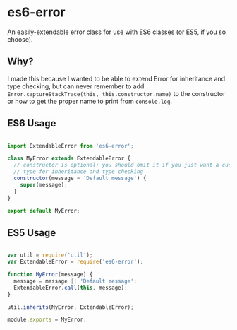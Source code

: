 # es6-error

An easily-extendable error class for use with ES6 classes (or ES5, if you so
choose).

## Why?

I made this because I wanted to be able to extend Error for inheritance and type
checking, but can never remember to add
`Error.captureStackTrace(this, this.constructor.name)` to the constructor or how
to get the proper name to print from `console.log`.

## ES6 Usage

```javascript

import ExtendableError from 'es6-error';

class MyError extends ExtendableError {
  // constructor is optional; you should omit it if you just want a custom error
  // type for inheritance and type checking
  constructor(message = 'Default message') {
    super(message);
  }
}

export default MyError;
```

## ES5 Usage

```javascript

var util = require('util');
var ExtendableError = require('es6-error');

function MyError(message) {
  message = message || 'Default message';
  ExtendableError.call(this, message);
}

util.inherits(MyError, ExtendableError);

module.exports = MyError;
```
